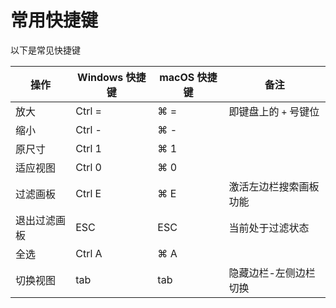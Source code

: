 # 常用快捷键

以下是常见快捷键

| 操作 | Windows 快捷键 | macOS 快捷键 | 备注 |
| --- | --- | --- | --- |
| 放大 | Ctrl = | ⌘ = | 即键盘上的 `+` 号键位 |
| 缩小 | Ctrl - | ⌘ - |  |
| 原尺寸 | Ctrl 1 | ⌘ 1 | |
| 适应视图 | Ctrl 0 | ⌘ 0 | |
| 过滤画板 | Ctrl E | ⌘ E | 激活左边栏搜索画板功能 |
| 退出过滤画板 | ESC | ESC | 当前处于过滤状态 |
| 全选 | Ctrl A | ⌘ A |  |
| 切换视图 | tab | tab | 隐藏边栏-左侧边栏切换 |
